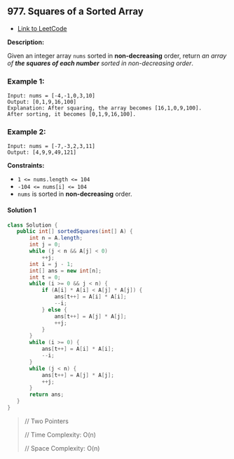 ## 977. Squares of a Sorted Array

- [Link to LeetCode](https://leetcode.com/problems/squares-of-a-sorted-array/)

**Description:**



Given an integer array `nums` sorted in **non-decreasing** order, return *an array of **the squares of each number** sorted in non-decreasing order*.



<!-- tabs:start -->

### **Example 1:**



```
Input: nums = [-4,-1,0,3,10]
Output: [0,1,9,16,100]
Explanation: After squaring, the array becomes [16,1,0,9,100].
After sorting, it becomes [0,1,9,16,100].
```

### **Example 2:**

```
Input: nums = [-7,-3,2,3,11]
Output: [4,9,9,49,121]
```



<!-- tabs:end -->



**Constraints:**

- `1 <= nums.length <= 104`
- `-104 <= nums[i] <= 104`
- `nums` is sorted in **non-decreasing** order.



<!-- tabs:start -->

#### **Solution 1**



```java
class Solution {
   public int[] sortedSquares(int[] A) {
       int n = A.length;
       int j = 0;
       while (j < n && A[j] < 0)
           ++j;
       int i = j - 1;
       int[] ans = new int[n];
       int t = 0;
       while (i >= 0 && j < n) {
           if (A[i] * A[i] < A[j] * A[j]) {
               ans[t++] = A[i] * A[i];
               --i;
           } else {
               ans[t++] = A[j] * A[j];
               ++j;
           }
       }
       while (i >= 0) {
           ans[t++] = A[i] * A[i];
           --i;
       }
       while (j < n) {
           ans[t++] = A[j] * A[j];
           ++j;
       }
       return ans;
   }
}
```



> // Two Pointers
>
> // Time Complexity: O(n)
>
> // Space Complexity: O(n)



<!-- tabs:end -->



